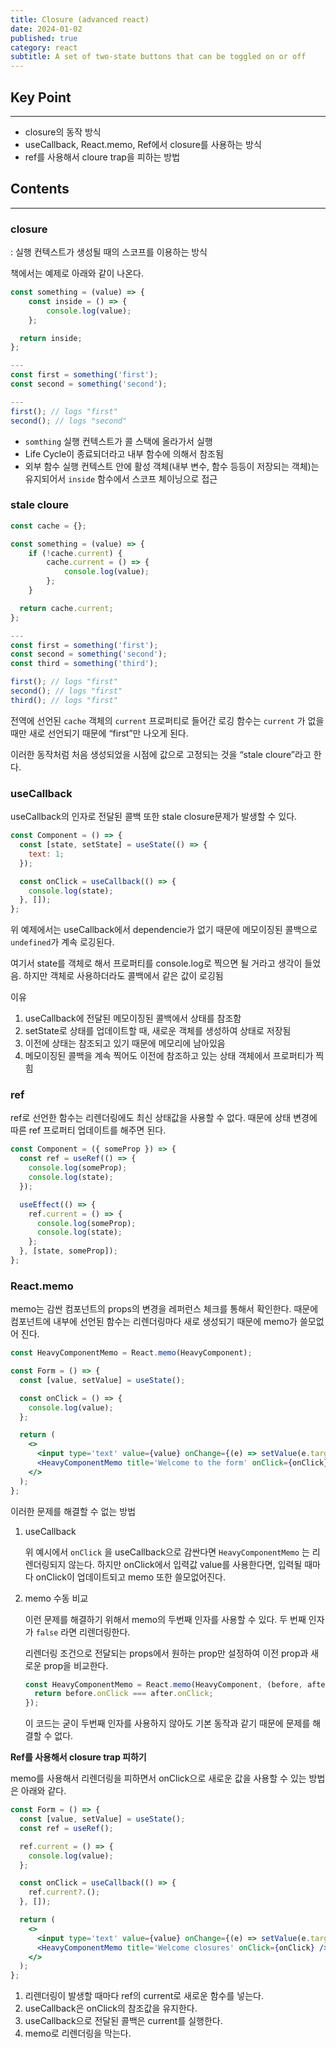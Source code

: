 ```yaml
---
title: Closure (advanced react)
date: 2024-01-02
published: true
category: react
subtitle: A set of two-state buttons that can be toggled on or off
---
```


## Key Point

---

- closure의 동작 방식
- useCallback, React.memo, Ref에서 closure를 사용하는 방식
- ref를 사용해서 cloure trap을 피하는 방법

## Contents

---

### closure

: 실행 컨텍스트가 생성될 때의 스코프를 이용하는 방식

책에서는 예제로 아래와 같이 나온다.

```jsx
const something = (value) => {
	const inside = () => {
		console.log(value);
	};

  return inside;
};

---
const first = something('first');
const second = something('second');

---
first(); // logs "first"
second(); // logs "second"
```

- `somthing` 실행 컨텍스트가 콜 스택에 올라가서 실행
- Life Cycle이 종료되더라고 내부 함수에 의해서 참조됨
- 외부 함수 실행 컨텍스트 안에 활성 객체(내부 변수, 함수 등등이 저장되는 객체)는 유지되어서 `inside` 함수에서 스코프 체이닝으로 접근

### stale cloure

```jsx
const cache = {};

const something = (value) => {
	if (!cache.current) {
		cache.current = () => {
			console.log(value);
		};
	}

  return cache.current;
};

---
const first = something('first');
const second = something('second');
const third = something('third');

first(); // logs "first"
second(); // logs "first"
third(); // logs "first"
```

전역에 선언된 `cache` 객체의 `current` 프로퍼티로 들어간 로깅 함수는 `current` 가 없을 때만 새로 선언되기 때문에 “first”만 나오게 된다.

이러한 동작처럼 처음 생성되었을 시점에 값으로 고정되는 것을 “stale cloure”라고 한다.

### useCallback

useCallback의 인자로 전달된 콜백 또한 stale closure문제가 발생할 수 있다.

```jsx
const Component = () => {
  const [state, setState] = useState(() => {
    text: 1;
  });

  const onClick = useCallback(() => {
    console.log(state);
  }, []);
};
```

위 예제에서는 useCallback에서 dependencie가 없기 때문에 메모이징된 콜백으로 `undefined`가 계속 로깅된다.

여기서 state를 객체로 해서 프로퍼티를 console.log로 찍으면 될 거라고 생각이 들었음. 하지만 객체로 사용하더라도 콜백에서 같은 값이 로깅됨

이유

1. useCallback에 전달된 메모이징된 콜백에서 상태를 참조함
2. setState로 상태를 업데이트할 때, 새로운 객체를 생성하여 상태로 저장됨
3. 이전에 상태는 참조되고 있기 때문에 메모리에 남아있음
4. 메모이징된 콜백을 계속 찍어도 이전에 참조하고 있는 상태 객체에서 프로퍼티가 찍힘

### ref

ref로 선언한 함수는 리렌더링에도 최신 상태값을 사용할 수 없다. 때문에 상태 변경에 따른 ref 프로퍼티 업데이트를 해주면 된다.

```jsx
const Component = ({ someProp }) => {
  const ref = useRef(() => {
    console.log(someProp);
    console.log(state);
  });

  useEffect(() => {
    ref.current = () => {
      console.log(someProp);
      console.log(state);
    };
  }, [state, someProp]);
};
```

### React.memo

memo는 감싼 컴포넌트의 props의 변경을 레퍼런스 체크를 통해서 확인한다. 때문에 컴포넌트에 내부에 선언된 함수는 리렌더링마다 새로 생성되기 때문에 memo가 쓸모없어 진다.

```jsx
const HeavyComponentMemo = React.memo(HeavyComponent);

const Form = () => {
  const [value, setValue] = useState();

  const onClick = () => {
    console.log(value);
  };

  return (
    <>
      <input type='text' value={value} onChange={(e) => setValue(e.target.value)} />
      <HeavyComponentMemo title='Welcome to the form' onClick={onClick} />
    </>
  );
};
```

이러한 문제를 해결할 수 없는 방법

1. useCallback

   위 예시에서 `onClick` 을 useCallback으로 감싼다면 `HeavyComponentMemo` 는 리렌더링되지 않는다. 하지만 onClick에서 입력값 value를 사용한다면, 입력될 때마다 onClick이 업데이트되고 memo 또한 쓸모없어진다.

2. memo 수동 비교

   이런 문제를 해결하기 위해서 memo의 두번째 인자를 사용할 수 있다. 두 번째 인자가 `false` 라면 리렌더링한다.

   리렌더링 조건으로 전달되는 props에서 원하는 prop만 설정하여 이전 prop과 새로운 prop을 비교한다.

   ```jsx
   const HeavyComponentMemo = React.memo(HeavyComponent, (before, after) => {
     return before.onClick === after.onClick;
   });
   ```

   이 코드는 굳이 두번째 인자를 사용하지 않아도 기본 동작과 같기 때문에 문제를 해결할 수 없다.

**Ref를 사용해서 closure trap 피하기**

memo를 사용해서 리렌더링을 피하면서 onClick으로 새로운 값을 사용할 수 있는 방법은 아래와 같다.

```jsx
const Form = () => {
  const [value, setValue] = useState();
  const ref = useRef();

  ref.current = () => {
    console.log(value);
  };

  const onClick = useCallback(() => {
    ref.current?.();
  }, []);

  return (
    <>
      <input type='text' value={value} onChange={(e) => setValue(e.target.value)} />
      <HeavyComponentMemo title='Welcome closures' onClick={onClick} />
    </>
  );
};
```

1. 리렌더링이 발생할 때마다 ref의 current로 새로운 함수를 넣는다.
2. useCallback은 onClick의 참조값을 유지한다.
3. useCallback으로 전달된 콜백은 current를 실행한다.
4. memo로 리렌더링을 막는다.
